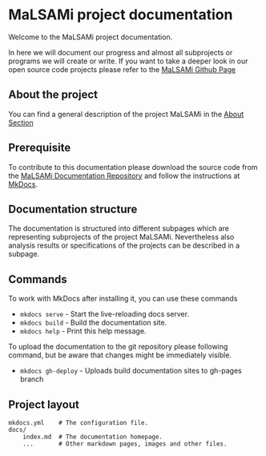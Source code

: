 # MaLSAMi project documentation


Welcome to the MaLSAMi project documentation.

In here we will document our progress and almost all subprojects or programs
we will create or write.
If you want to take a deeper look in our open source code projects please refer to the [MaLSAMi Github Page](https://github.com/malsami)

## About the project

You can find a general description of the project MaLSAMi in the [About Section](/about)

## Prerequisite

To contribute to this documentation please download the source code from the [MaLSAMi Documentation Repository]()
and follow the instructions at [MkDocs](http://www.mkdocs.org/#installation).

## Documentation structure

The documentation is structured into different subpages which are representing subprojects of the project MaLSAMi.
Nevertheless also analysis results or specifications of the projects can be described in a subpage.


## Commands

To work with MkDocs after installing it, you can use these commands

* `mkdocs serve` - Start the live-reloading docs server.
* `mkdocs build` - Build the documentation site.
* `mkdocs help` - Print this help message.

To upload the documentation to the git repository please following command, but be aware that changes might be immediately visible.

* `mkdocs gh-deploy` - Uploads build documentation sites to gh-pages branch

## Project layout

    mkdocs.yml    # The configuration file.
    docs/
        index.md  # The documentation homepage.
        ...       # Other markdown pages, images and other files.
